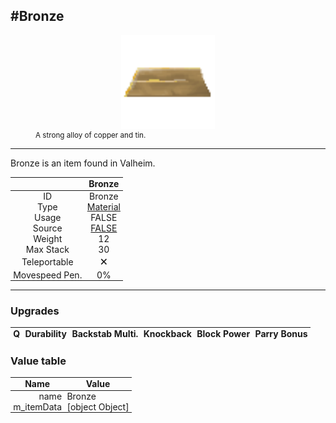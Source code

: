 <meta property="og:title" content="Bronze - MoreValheim" /><meta property="og:type" content="website" /><meta property="og:image" content="/assets/bronze.png" /><meta property="og:description" content="Bronze is an item found in Valheim." /><meta name="theme-color" content="#546D78"><meta name="twitter:card" content="summary_large_image">
#Bronze
-------------
<style>img {width:20px;}.tb {width:150px;display: block;margin-left: auto;margin-right: auto;}</style>

<style>.md-typeset table:not([class]) th:not([align]) {min-width:unset!important;}</style>
<style>td{padding:0em 0.3em!important;text-align:center!important;border-left:.05rem solid var(--md-default-fg-color--lightest)}</style>

<style>th{padding:0.1em 0.3em!important;text-align:center!important;font-weight:bold}</style>

<style>pre{text-align:right!important}</style>
<style>table tr td:first-child {border-left: 0;};</style>

<figure><img src="/assets/bronze.png" class="tb" /><figcaption><small>A strong alloy of copper and tin.</small></figcaption></figure>

-------------

Bronze is an item found in Valheim.

|        | Bronze              |
| ----------- | ------------------------------------ |
| ID |Bronze
| Type | [Material](../../types/material)
| Usage | FALSE<br>
| Source | [FALSE](../../items/false)
| Weight | 12 |
| Max Stack | 30 |
| Teleportable | 🗙
| Movespeed Pen. | 0%


-------------

### Upgrades
| Q | Durability | Backstab Multi. | Knockback | Block Power | Parry Bonus
| - | - | - | - | - | - 


### Value table
| Name | Value
| - | - |
| <div style="text-align:right">name</div> | <div style="text-align:left">Bronze</div> | 
| <div style="text-align:right">m_itemData</div> | <div style="text-align:left">[object Object]</div> | 